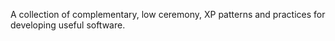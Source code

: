 A collection of complementary, low ceremony,  XP patterns and practices for developing useful software.

